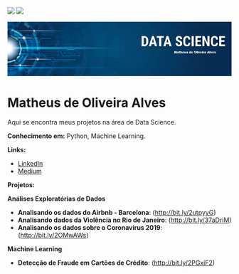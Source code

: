 [![](https://img.shields.io/badge/author-mathdeoliveira-lightgrey)](https://www.linkedin.com/in/matheus-de-oliveira-alves/)
![](https://img.shields.io/badge/python-3.7%2B-blue)

<p align="center">
  <img src="banner.png" >
</p>

# Matheus de Oliveira Alves

  Aqui se encontra meus projetos na área de Data Science.


**Conhecimento em:** Python, Machine Learning.

**Links:**
* [LinkedIn](https://www.linkedin.com/in/matheus-de-oliveira-alves/)
* [Medium](https://medium.com/@matheusdeoliveiraalves)

**Projetos:**

**Análises Exploratórias de Dados**
* **Analisando os dados do Airbnb - Barcelona**: (http://bit.ly/2utpyyG)
* **Analisando dados da Violência no Rio de Janeiro**: (http://bit.ly/37aDriM)
* **Analisando os dados sobre o Coronavirus 2019**: (http://bit.ly/2OMwAWs)

**Machine Learning**
* **Detecção de Fraude em Cartões de Crédito**: (http://bit.ly/2PGxiF2)
